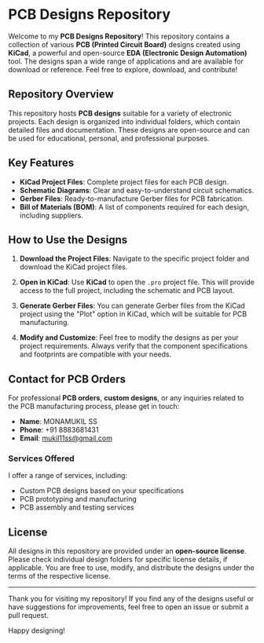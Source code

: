 # PCB Designs Repository

Welcome to my **PCB Designs Repository**! This repository contains a collection of various **PCB (Printed Circuit Board)** designs created using **KiCad**, a powerful and open-source **EDA (Electronic Design Automation)** tool. The designs span a wide range of applications and are available for download or reference. Feel free to explore, download, and contribute!

## Repository Overview

This repository hosts **PCB designs** suitable for a variety of electronic projects. Each design is organized into individual folders, which contain detailed files and documentation. These designs are open-source and can be used for educational, personal, and professional purposes.

## Key Features

- **KiCad Project Files**: Complete project files for each PCB design.
- **Schematic Diagrams**: Clear and easy-to-understand circuit schematics.
- **Gerber Files**: Ready-to-manufacture Gerber files for PCB fabrication.
- **Bill of Materials (BOM)**: A list of components required for each design, including suppliers.

## How to Use the Designs

1. **Download the Project Files**:
   Navigate to the specific project folder and download the KiCad project files.

2. **Open in KiCad**:
   Use **KiCad** to open the `.pro` project file. This will provide access to the full project, including the schematic and PCB layout.

3. **Generate Gerber Files**:
   You can generate Gerber files from the KiCad project using the "Plot" option in KiCad, which will be suitable for PCB manufacturing.

4. **Modify and Customize**:
   Feel free to modify the designs as per your project requirements. Always verify that the component specifications and footprints are compatible with your needs.

## Contact for PCB Orders

For professional **PCB orders**, **custom designs**, or any inquiries related to the PCB manufacturing process, please get in touch:

- **Name**: MONAMUKIL SS
- **Phone**: +91 8883681431
- **Email**: [mukil11ss@gmail.com](mailto:mukil11ss@gmail.com)

### Services Offered

I offer a range of services, including:

- Custom PCB designs based on your specifications
- PCB prototyping and manufacturing
- PCB assembly and testing services

## License

All designs in this repository are provided under an **open-source license**. Please check individual design folders for specific license details, if applicable. You are free to use, modify, and distribute the designs under the terms of the respective license.

---

Thank you for visiting my repository! If you find any of the designs useful or have suggestions for improvements, feel free to open an issue or submit a pull request. 

Happy designing!
